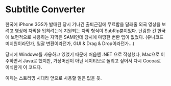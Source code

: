 # Subtitle Converter

한국에 iPhone 3GS가 발매된 당시 기나긴 출퇴근길에 무료함을 달래줄 외국 영상을 보려고 영상에 자막을 입히려는데 지원되는 자막 형식이 SubRip뿐이었다.
난감한 건 한국에 보편적으로 사용하는 자막은 SAMI인데 당시에 마땅한 변환 앱이 없었다. (유니코드 미지원이라던가, 일괄 변환이라던가, GUI & Drag & Drop이라던가...)

당시에 Windows를 사용하고 있었기 때문에 처음엔 .NET 으로 작성했다, Mac으로 이주하면서 Java로 했지만, 가상머신이 아닌 네이티브로 돌리고 싶어서 다시 Cocoa로 이식한게 이 코드다.

이제는 스트리밍 시대라 앞으로 사용할 일은 없을 듯.
